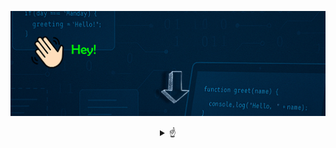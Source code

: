 
![Bienvenido a mi perfil](bannergif.gif)

<details>
<summary align="center"> 
☝
</summary>

---


# ¡Hola! Soy Jairo 👋

Soy programador junior con una base sólida en ingeniería. Me apasiona la resolución de problemas, encontrar soluciones eficientes y, sobre todo, disfrutar del proceso. 💪

Comencé estudiando Ingeniería Eléctrica en 2016, impulsado por mi interés en las matemáticas, la física y la lógica. Durante esos años, descubrí mi verdadera pasión: la programación. ¡Quedé fascinado! 🤯

Actualmente, me dedico a seguir aprendiendo y mejorando mis habilidades en desarrollo de software, mientras trabajo duro para avanzar profesionalmente en esta área.


---

<div style="display: inline-block; text-align: left; max-width: 300px;">
 <h3>🚀 Lenguajes 🚀</h3> 

- ☕ Java  
- 🌐 HTML  
- 🎨 CSS  
- 🗄️ MySQL  

<h3>🛠️ Tecnologías 🛠️</h3>

- 🧩 VS Code  
- 🐙 Git / GitHub  
- 🎨 Photoshop (Básico)

---
</div>
</details>

